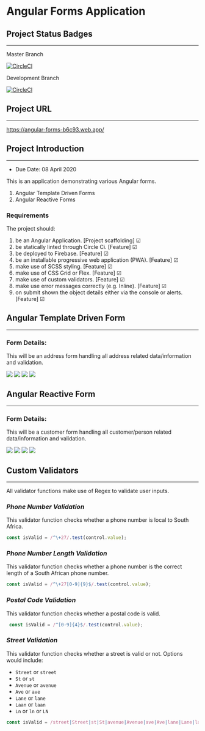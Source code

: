 # **Angular Forms Application**

## Project Status Badges
---
Master Branch

[![CircleCI](https://circleci.com/gh/FRossouw/angular-forms.svg?style=svg)](https://circleci.com/gh/FRossouw/angular-forms)

Development Branch

[![CircleCI](https://circleci.com/gh/FRossouw/angular-forms/tree/development.svg?style=svg)](https://circleci.com/gh/FRossouw/angular-forms/tree/development)

## **Project URL**
---
https://angular-forms-b6c93.web.app/

## **Project Introduction**
---
- Due Date: 08 April 2020

This is an application demonstrating various Angular forms. 
1. Angular Template Driven Forms
2. Angular Reactive Forms

### Requirements
The project should:
1. be an Angular Application. [Project scaffolding] ☑
2. be statically linted through Circle Ci. [Feature] ☑
3. be deployed to Firebase. [Feature] ☑
4. be an installable progressive web application (PWA). [Feature] ☑
5. make use of SCSS styling. [Feature] ☑
6. make use of CSS Grid or Flex. [Feature] ☑
7. make use of custom validators. [Feature] ☑
8. make use error messages correctly (e.g. Inline). [Feature] ☑
9. on submit shown the object details either via the console or alerts. [Feature] ☑

## **Angular Template Driven Form**
---

### Form Details:
This will be an address form handling all address related data/information and validation.

![](https://raw.githubusercontent.com/FRossouw/angular-forms/development/screenshots/address-form-1.PNG)
![](https://raw.githubusercontent.com/FRossouw/angular-forms/development/screenshots/address-form-2.PNG)
![](https://raw.githubusercontent.com/FRossouw/angular-forms/development/screenshots/address-form-3.PNG)
![](https://raw.githubusercontent.com/FRossouw/angular-forms/development/screenshots/address-form-4.PNG)

## **Angular Reactive Form**
---

### Form Details:
This will be a customer form handling all customer/person related data/information and validation.

![](https://raw.githubusercontent.com/FRossouw/angular-forms/development/screenshots/contact-form-1.PNG)
![](https://raw.githubusercontent.com/FRossouw/angular-forms/development/screenshots/contact-form-2.PNG)
![](https://raw.githubusercontent.com/FRossouw/angular-forms/development/screenshots/contact-form-3.PNG)
![](https://raw.githubusercontent.com/FRossouw/angular-forms/development/screenshots/contact-form-4.PNG)

## **Custom Validators**
---
All validator functions make use of Regex to validate user inputs.

### *Phone Number Validation*
This validator function checks whether a phone number is local to South Africa.

```javascript
const isValid = /^\+27/.test(control.value);
```

### *Phone Number Length Validation*
This validator function checks whether a phone number is the correct length of a South African phone number.

```javascript
const isValid = /^\+27[0-9]{9}$/.test(control.value);
```

### *Postal Code Validation*
This validator function checks whether a postal code is valid.

```javascript
 const isValid = /^[0-9]{4}$/.test(control.value);
```

### *Street Validation*
This validator function checks whether a street is valid or not.
Options would include:
- `Street` or `street`
- `St` or `st`
- `Avenue` or `avenue`
- `Ave` or `ave`
- `Lane` or `lane`
- `Laan` or `laan`
- `Ln` or `ln` or `LN`

```javascript
const isValid = /street|Street|st|St|avenue|Avenue|ave|Ave|lane|Lane|laan|Laan|ln|Ln|LN/.test(control.value);
```
